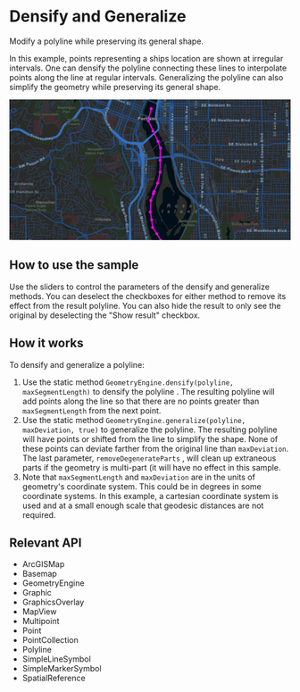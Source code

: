 # Densify and Generalize

Modify a polyline while preserving its general shape.

In this example, points representing a ships 
location are shown at irregular intervals. One can densify the polyline connecting these lines to interpolate points 
along the line at regular intervals. Generalizing the polyline can also simplify the geometry while preserving its 
general shape.

<img src="DensifyAndGeneralize.gif"/>

## How to use the sample

Use the sliders to control the parameters of the densify and generalize methods. You can deselect the checkboxes 
for either method to remove its effect from the result polyline. You can also hide the result to only see the 
original by deselecting the "Show result" checkbox.

## How it works

To densify and generalize a polyline:


  1. Use the static method `GeometryEngine.densify(polyline, maxSegmentLength)` to densify the polyline
  . The resulting polyline will add points along the line so that there are no points greater than `maxSegmentLength` from the next point.
  2. Use the static method `GeometryEngine.generalize(polyline, maxDeviation, true)` to generalize the 
  polyline. The resulting polyline will have points or shifted from the line to simplify the shape. None of these points can 
  deviate farther from the original line than `maxDeviation`. The last parameter, 
  `removeDegenerateParts` , will clean up extraneous parts if the geometry is multi-part (it will have 
  no effect in this sample.
  3. Note that `maxSegmentLength` and `maxDeviation` are in the units of geometry's 
  coordinate system. This could be in degrees in some coordinate systems. In this example, a cartesian coordinate 
  system is used and at a small enough scale that geodesic distances are not required.


## Relevant API


   * ArcGISMap
   * Basemap
   * GeometryEngine
   * Graphic
   * GraphicsOverlay
   * MapView
   * Multipoint
   * Point
   * PointCollection
   * Polyline
   * SimpleLineSymbol
   * SimpleMarkerSymbol
   * SpatialReference

